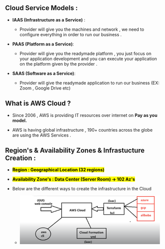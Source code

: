 
## Cloud Service Models :

* __IAAS (Infrastructure as a Service)__ :

  * Provider will give you the machines and network , we need to configure everything in order to run our business . 

* __PAAS (Platform as a Service)__:

  * Provider will give you the readymade platform , you just focus on your application development and you can execute your application on the platform given by the provider .

* __SAAS (Software as a Service)__:

  * Provider will give the readymade application to run our business (EX: Zoom , Google Drive etc)

## What is AWS Cloud  ?

* Since 2006 ,  AWS is providing IT resources over internet on __Pay as you model.__

* AWS is having global infrastructure ,  190+ countries across the globe are using the AWS Services .


## Region's & Availability Zones & Infrastucture Creation :

  * <mark>__Region : Geographical Location (32 regions)__

  * <mark>__Availability Zone's : Data Center (Server Room) -> 102 Az's__

  * Below are the different ways to create the infrastructure in the Cloud
       * ![alt text](image.png)




